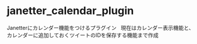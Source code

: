 # janetter_calendar_plugin
Janetterにカレンダー機能をつけるプラグイン  
現在はカレンダー表示機能と、カレンダーに追加しておくツイートのIDを保存する機能まで作成
